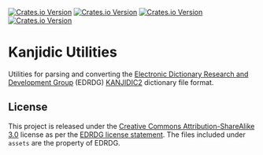 [![Crates.io Version](https://img.shields.io/crates/v/kanjidic_types)](https://crates.io/crates/kanjidic_types/)
[![Crates.io Version](https://img.shields.io/crates/v/kanjidic_parser)](https://crates.io/crates/kanjidic_parser/)
[![Crates.io Version](https://img.shields.io/crates/v/kanjidic_converter)](https://crates.io/crates/kanjidic_converter/)
[![Crates.io Version](https://img.shields.io/crates/v/kanjidic_server)](https://crates.io/crates/kanjidic_server/)

# Kanjidic Utilities

Utilities for parsing and converting the [Electronic Dictionary Research and Development Group](http://www.edrdg.org/wiki/index.php/Main_Page) (EDRDG) [KANJIDIC2](http://www.edrdg.org/wiki/index.php/KANJIDIC_Project) dictionary file format. 


## License

This project is released under the [Creative Commons Attribution-ShareAlike 3.0](https://creativecommons.org/licenses/by-sa/3.0/legalcode) license as per the [EDRDG license statement](http://www.edrdg.org/edrdg/licence.html). The files included under `assets` are the property of EDRDG.
